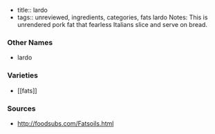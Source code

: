 - title:: lardo
- tags:: unreviewed, ingredients, categories, fats
lardo Notes: This is unrendered pork fat that fearless Italians slice and serve on bread.

### Other Names

* lardo

### Varieties

* [[fats]]

### Sources
* http://foodsubs.com/Fatsoils.html
